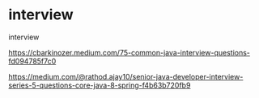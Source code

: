 # interview
interview


https://cbarkinozer.medium.com/75-common-java-interview-questions-fd094785f7c0

https://medium.com/@rathod.ajay10/senior-java-developer-interview-series-5-questions-core-java-8-spring-f4b63b720fb9



